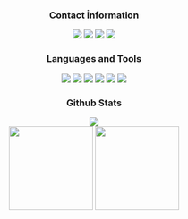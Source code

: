 <div align="center">
<h3>Contact İnformation</h3>
<a href="https://discord.com/users/586566689781448725" target"blank_"><img src="https://img.shields.io/badge/JAOX%20-111111.svg?&style=for-the-badge&logo=discord&logoColor=white"></a>
<a href="https://twitter.com/TheJAOXx" target"blank_"><img src="https://img.shields.io/badge/Twitter%20-111111.svg?&style=for-the-badge&logo=Twitter&logoColor=white"></a>
<a href="https://www.youtube.com/channel/UCKrDXVwPxRcCIEcPGmOvJZQ" target"blank_"><img src="https://img.shields.io/badge/Youtube%20-111111.svg?&style=for-the-badge&logo=youtube&logoColor=white"></a>
<a href="https://github.com/TheJAOXx" target"blank_"><img src="https://img.shields.io/badge/GitHub%20-111111.svg?&style=for-the-badge&logo=github&logoColor=white"></a>
</div>


<div align="center">
<h3>Languages and Tools</h3>
<a <img src="https://img.shields.io/badge/JavaScript%20-111111.svg?&style=for-the-badge&logo=JavaScript&logoColor=white"> </a>

<img src="https://img.shields.io/badge/Node.js%20-111111.svg?&style=for-the-badge&logo=Node.js&logoColor=white">
<img src="https://img.shields.io/badge/Python%20-111111.svg?&style=for-the-badge&logo=Python&logoColor=white">
<img src="https://img.shields.io/badge/Discord.Js%20-111111.svg?&style=for-the-badge&logo=Discord.Js&logoColor=white">
<img src="https://img.shields.io/badge/Visual%20Studio%20Code%20-111111.svg?&style=for-the-badge&logo=Visual%20Studio%20Code&logoColor=white>">
<img src="https://img.shields.io/badge/HTML5%20-111111.svg?&style=for-the-badge&logo=HTML5&logoColor=white">
<img src="https://img.shields.io/badge/CSS%20-111111.svg?&style=for-the-badge&logo=CSS3&logoColor=white">
</div>


<div align="center">
<h3>Github Stats</h3>
  <div><img src="https://komarev.com/ghpvc/?username=TheJAOXx&&label=PROFILE+VIEWS&color=grey"/></div>
  <img src="https://github-readme-stats.vercel.app/api?username=TheJAOXx&count_private=true&hide_border=true&show_icons=true&include_all_commits=true&bg_color=0d1117&title_color=FFFFFF&text_color=9f9f9f&icon_color=FFFFFF" width="%100" height="150px">
<img src="https://github-readme-stats.vercel.app/api/top-langs/?username=BetaWile&layout=compact&theme=nord&hide_border=true&bg_color=0d1117&border_radius=6&title_color=FFFFFF" width="%100" height="150px">
</a>

<div align="center">
   </a>
</div>
